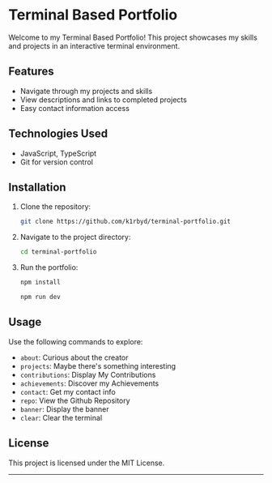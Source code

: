 # Terminal Based Portfolio

Welcome to my Terminal Based Portfolio! This project showcases my skills and projects in an interactive terminal environment.

## Features

- Navigate through my projects and skills
- View descriptions and links to completed projects
- Easy contact information access

## Technologies Used

- JavaScript, TypeScript
- Git for version control

## Installation

1. Clone the repository:
   ```bash
   git clone https://github.com/k1rbyd/terminal-portfolio.git
   ```

2. Navigate to the project directory:
   ```bash
   cd terminal-portfolio
   ```

3. Run the portfolio:
   ```bash
   npm install

   npm run dev
   ```

## Usage

Use the following commands to explore:

- `about`: Curious about the creator
- `projects`: Maybe there's something interesting 
- `contributions`: Display My Contributions
- `achievements`: Discover my Achievements
- `contact`: Get my contact info
- `repo`: View the Github Repository
- `banner`:  Display the banner
- `clear`: Clear the terminal
  
## License

This project is licensed under the MIT License.

---

